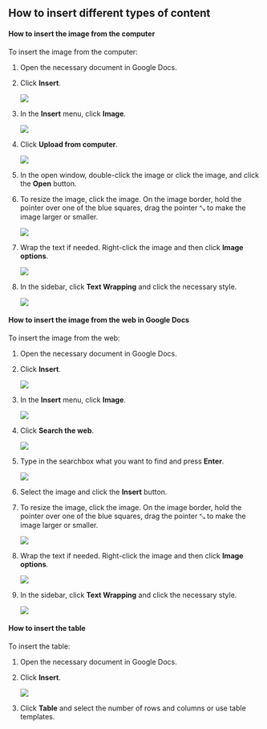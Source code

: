 ## How to insert different types of content

#### How to insert the image from the computer 

To insert the image from the computer:   

1. Open the necessary document in Google Docs.

2. Click **Insert**.    

    ![](Images/insert.png)

3. In the **Insert** menu, click **Image**.    

    ![](Images/insertmenu.png)

4. Click **Upload from computer**.    

    ![](Images/upload.png)

5. In the open window, double-click the image or click the image, and click the **Open** button.    

6. To resize the image, click the image. On the image border, hold the pointer over one of the blue squares, drag the pointer ⤡ to make the image larger or smaller.  

    ![](Images/drag.png)

7. Wrap the text if needed. Right-click the image and then click **Image options**.   

    ![](Images/imageoptions.png)

8. In the sidebar, click **Text Wrapping** and click the necessary style.    

    ![](Images/wrapping.png)


#### How to insert the image from the web in Google Docs    

To insert the image from the web:   

1. Open the necessary document in Google Docs.

2. Click **Insert**.    

    ![](Images/insert.png)

3. In the **Insert** menu, click **Image**.    

    ![](Images/insertmenu.png)

4. Click **Search the web**.    

    ![](Images/web.png)

5. Type in the searchbox what you want to find and press **Enter**.    

    ![](Images/search.png)

6. Select the image and click the **Insert** button.    

7. To resize the image, click the image. On the image border, hold the pointer over one of the blue squares, drag the pointer ⤡ to make the image larger or smaller.   

    ![](Images/drag.png)

8. Wrap the text if needed. Right-click the image and then click **Image options**.   

    ![](Images/imageoptions.png)

9. In the sidebar, click **Text Wrapping** and click the necessary style.    

    ![](Images/wrapping.png)

#### How to insert the table

To  insert the table:

1. Open the necessary document in Google Docs.

2. Click **Insert**.    

    ![](Images/insert.png)

3. Click **Table** and select the number of rows and columns or use table templates.







